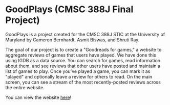 # GoodPlays (CMSC 388J Final Project)

GoodPlays is a project created for the CMSC 388J STIC at the University of Maryland by Cameron Bernhardt, Asmit Biswas, and Shruti Ray.

The goal of our project is to create a "Goodreads for games," a website to aggregate reviews of games that users have played. We have done this using IGDB as a data source. You can search for games, read information about them, and see reviews that other users have posted and maintain a list of games to play. Once you’ve played a game, you can mark it as "played" and optionally leave a review for others to read. On the main screen, you can see a stream of the most recently-posted reviews across the entire website.

You can view the website [here](https://umd-goodplays.herokuapp.com)!